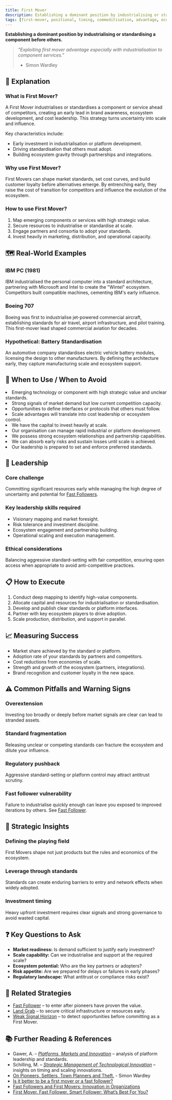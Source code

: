 ```yaml
---
title: First Mover
description: Establishing a dominant position by industrialising or standardising a component before others.
tags: [first-mover, positional, timing, commoditisation, advantage, ecosystem, scale]
---
```


**Establishing a dominant position by industrialising or standardising a component before others.**

> *"Exploiting first mover advantage especially with industrialisation to component services."*
>
> - Simon Wardley

## 🤔 **Explanation**

### What is First Mover?

A First Mover industrialises or standardises a component or service ahead of competitors, creating an early lead in brand awareness, ecosystem development, and cost leadership. This strategy turns uncertainty into scale and influence.

Key characteristics include:

- Early investment in industrialisation or platform development.
- Driving standardisation that others must adopt.
- Building ecosystem gravity through partnerships and integrations.

### Why use First Mover?

First Movers can shape market standards, set cost curves, and build customer loyalty before alternatives emerge. By entrenching early, they raise the cost of transition for competitors and influence the evolution of the ecosystem.

### How to use First Mover?

1. Map emerging components or services with high strategic value.
2. Secure resources to industrialise or standardise at scale.
3. Engage partners and consortia to adopt your standards.
4. Invest heavily in marketing, distribution, and operational capacity.

## 🗺️ **Real-World Examples**

### IBM PC (1981)

IBM industrialised the personal computer into a standard architecture, partnering with Microsoft and Intel to create the "Wintel" ecosystem. Competitors built compatible machines, cementing IBM's early influence.

### Boeing 707

Boeing was first to industrialise jet-powered commercial aircraft, establishing standards for air travel, airport infrastructure, and pilot training. This first-mover lead shaped commercial aviation for decades.

### Hypothetical: Battery Standardisation

An automotive company standardises electric vehicle battery modules, licensing the design to other manufacturers. By defining the architecture early, they capture manufacturing scale and ecosystem support.

## 🚦 **When to Use / When to Avoid**

<Assessment strategyName="First Mover">
  <MapSignals>
    <li>Emerging technology or component with high strategic value and unclear standards.</li>
    <li>Strong signals of market demand but low current competition capacity.</li>
    <li>Opportunities to define interfaces or protocols that others must follow.</li>
    <li>Scale advantages will translate into cost leadership or ecosystem control.</li>
  </MapSignals>
  <Readiness>
    <li>We have the capital to invest heavily at scale.</li>
    <li>Our organisation can manage rapid industrial or platform development.</li>
    <li>We possess strong ecosystem relationships and partnership capabilities.</li>
    <li>We can absorb early risks and sustain losses until scale is achieved.</li>
    <li>Our leadership is prepared to set and enforce preferred standards.</li>
  </Readiness>
</Assessment>

## 🎯 **Leadership**

### Core challenge

Committing significant resources early while managing the high degree of uncertainty and potential for [Fast Followers](/strategies/positional/fast-follower).

### Key leadership skills required

- Visionary mapping and market foresight.
- Risk tolerance and investment discipline.
- Ecosystem engagement and partnership building.
- Operational scaling and execution management.

### Ethical considerations

Balancing aggressive standard-setting with fair competition, ensuring open access when appropriate to avoid anti-competitive practices.

## 📋 **How to Execute**

1. Conduct deep mapping to identify high-value components.
2. Allocate capital and resources for industrialisation or standardisation.
3. Develop and publish clear standards or platform interfaces.
4. Partner with key ecosystem players to drive adoption.
5. Scale production, distribution, and support in parallel.

## 📈 **Measuring Success**

- Market share achieved by the standard or platform.
- Adoption rate of your standards by partners and competitors.
- Cost reductions from economies of scale.
- Strength and growth of the ecosystem (partners, integrations).
- Brand recognition and customer loyalty in the new space.

## ⚠️ **Common Pitfalls and Warning Signs**

### Overextension

Investing too broadly or deeply before market signals are clear can lead to stranded assets.

### Standard fragmentation

Releasing unclear or competing standards can fracture the ecosystem and dilute your influence.

### Regulatory pushback

Aggressive standard-setting or platform control may attract antitrust scrutiny.

### Fast follower vulnerability

Failure to industrialise quickly enough can leave you exposed to improved iterations by others. See [Fast Follower](/strategies/positional/fast-follower).

## 🧠 **Strategic Insights**

### Defining the playing field

First Movers shape not just products but the rules and economics of the ecosystem.

### Leverage through standards

Standards can create enduring barriers to entry and network effects when widely adopted.

### Investment timing

Heavy upfront investment requires clear signals and strong governance to avoid wasted capital.

## ❓ **Key Questions to Ask**

- **Market readiness:** Is demand sufficient to justify early investment?
- **Scale capability:** Can we industrialise and support at the required scale?
- **Ecosystem potential:** Who are the key partners or adopters?
- **Risk appetite:** Are we prepared for delays or failures in early phases?
- **Regulatory landscape:** What antitrust or compliance risks exist?

## 🔀 **Related Strategies**

- [Fast Follower](/strategies/positional/fast-follower) – to enter after pioneers have proven the value.
- [Land Grab](/strategies/positional/land-grab) – to secure critical infrastructure or resources early.
- [Weak Signal Horizon](/strategies/positional/weak-signal-horizon) – to detect opportunities before committing as a First Mover.

## 📚 **Further Reading & References**

- Gawer, A. – [*Platforms, Markets and Innovation*](https://www.amazon.co.uk/Platforms-Markets-Innovation-Annabelle-Gawer/dp/1848447892) – analysis of platform leadership and standards.
- Schilling, M. – [*Strategic Management of Technological Innovation*](https://www.amazon.co.uk/Strategic-Management-Technological-Innovation-Schilling/dp/0071326448) – insights on timing and scaling innovations.
- [On Pioneers, Settlers, Town Planners and Theft.](https://blog.gardeviance.org/2015/03/on-pioneers-settlers-town-planners-and.html) - Simon Wardley
- [Is it better to be a first mover or a fast follower?](https://www.bdo.co.uk/en-gb/insights/industries/technology-media-and-life-sciences/plugdin-insights-is-it-better-to-be-a-first-mover-or-a-fast-follower)
- [Fast Followers and First Movers: Innovation in Organizations](https://blog.siemens.com/2022/12/fast-followers-and-first-movers-innovation-in-organizations/)
- [First Mover. Fast Follower. Smart Follower: What’s Best For You?](https://www.forbes.com/sites/dileeprao/2024/03/13/first-mover-fast-follower-smart-follower-whats-best-for-you/)

